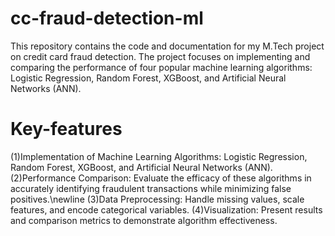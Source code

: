 # cc-fraud-detection-ml
This repository contains the code and documentation for my M.Tech project on credit card fraud detection. The project focuses on implementing and comparing the performance of four popular machine learning algorithms: Logistic Regression, Random Forest, XGBoost, and Artificial Neural Networks (ANN). 

# Key-features
(1)Implementation of Machine Learning Algorithms: Logistic Regression, Random Forest, XGBoost, and Artificial Neural Networks (ANN).
(2)Performance Comparison: Evaluate the efficacy of these algorithms in accurately identifying fraudulent transactions while minimizing false positives.\newline
(3)Data Preprocessing: Handle missing values, scale features, and encode categorical variables.
(4)Visualization: Present results and comparison metrics to demonstrate algorithm effectiveness.



